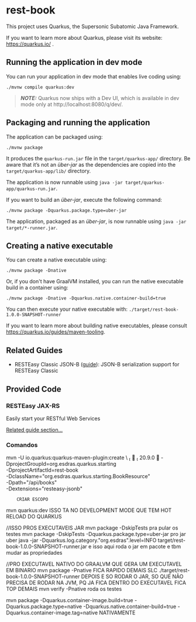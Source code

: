 # rest-book

This project uses Quarkus, the Supersonic Subatomic Java Framework.

If you want to learn more about Quarkus, please visit its website: https://quarkus.io/ .

## Running the application in dev mode

You can run your application in dev mode that enables live coding using:
```shell script
./mvnw compile quarkus:dev
```

> **_NOTE:_**  Quarkus now ships with a Dev UI, which is available in dev mode only at http://localhost:8080/q/dev/.

## Packaging and running the application

The application can be packaged using:
```shell script
./mvnw package
```
It produces the `quarkus-run.jar` file in the `target/quarkus-app/` directory.
Be aware that it’s not an _über-jar_ as the dependencies are copied into the `target/quarkus-app/lib/` directory.

The application is now runnable using `java -jar target/quarkus-app/quarkus-run.jar`.

If you want to build an _über-jar_, execute the following command:
```shell script
./mvnw package -Dquarkus.package.type=uber-jar
```

The application, packaged as an _über-jar_, is now runnable using `java -jar target/*-runner.jar`.

## Creating a native executable

You can create a native executable using: 
```shell script
./mvnw package -Dnative
```

Or, if you don't have GraalVM installed, you can run the native executable build in a container using: 
```shell script
./mvnw package -Dnative -Dquarkus.native.container-build=true
```

You can then execute your native executable with: `./target/rest-book-1.0.0-SNAPSHOT-runner`

If you want to learn more about building native executables, please consult https://quarkus.io/guides/maven-tooling.

## Related Guides

- RESTEasy Classic JSON-B ([guide](https://quarkus.io/guides/rest-json)): JSON-B serialization support for RESTEasy Classic

## Provided Code

### RESTEasy JAX-RS

Easily start your RESTful Web Services

[Related guide section...](https://quarkus.io/guides/getting-started#the-jax-rs-resources)



### Comandos

mvn -U io.quarkus:quarkus-maven-plugin:create \                                                                                       ✔  20.9.0 
-DprojectGroupId=org.esdras.quarkus.starting \
-DprojectArtifactId=rest-book \
-DclassName="org.esdras.quarkus.starting.BookResource" \
-Dpath="/api/books" \
-Dextensions="resteasy-jsonb"

        CRIAR ESCOPO


mvn quarkus:dev ISSO TA NO DEVELOPMENT MODE QUE TEM HOT RELOAD DO QUARKUS


//ISSO PROS EXECUTAVEIS JAR
mvn package -DskipTests pra pular os testes
mvn package -DskipTests -Dquarkus.package.type=uber-jar    pro jar uber
java -jar -Dquarkus.log.category."org.esdras".level=INFO target/rest-book-1.0.0-SNAPSHOT-runner.jar  e isso aqui roda o jar em pacote e tbm mudar as propriedades

//PRO EXECUTAVEL NATIVO DO GRAALVM QUE GERA UM EXECUTAVEL EM BINARIO
mvn package -Pnative
FICA RAPIDO DEMAIS SLC
./target/rest-book-1.0.0-SNAPSHOT-runner DEPOIS E SO RODAR O JAR, SO QUE NÃO PRECISA DE RODAR NA JVM, PQ JA FICA DENTRO DO EXECUTAVEL
 FICA TOP DEMAIS
mvn verify -Pnative roda os testes

mvn package -Dquarkus.container-image.build=true -Dquarkus.package.type=native -Dquarkus.native.container-build=true -Dquarkus.container-image.tag=native
NATIVAMENTE
